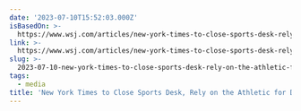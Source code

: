 ```yaml
---
date: '2023-07-10T15:52:03.000Z'
isBasedOn: >-
  https://www.wsj.com/articles/new-york-times-to-close-sports-desk-rely-on-the-athletic-for-daily-coverage-168c0202
link: >-
  https://www.wsj.com/articles/new-york-times-to-close-sports-desk-rely-on-the-athletic-for-daily-coverage-168c0202
slug: >-
  2023-07-10-new-york-times-to-close-sports-desk-rely-on-the-athletic-for-daily-coverag
tags:
  - media
title: 'New York Times to Close Sports Desk, Rely on the Athletic for Daily Coverag'
---
```



